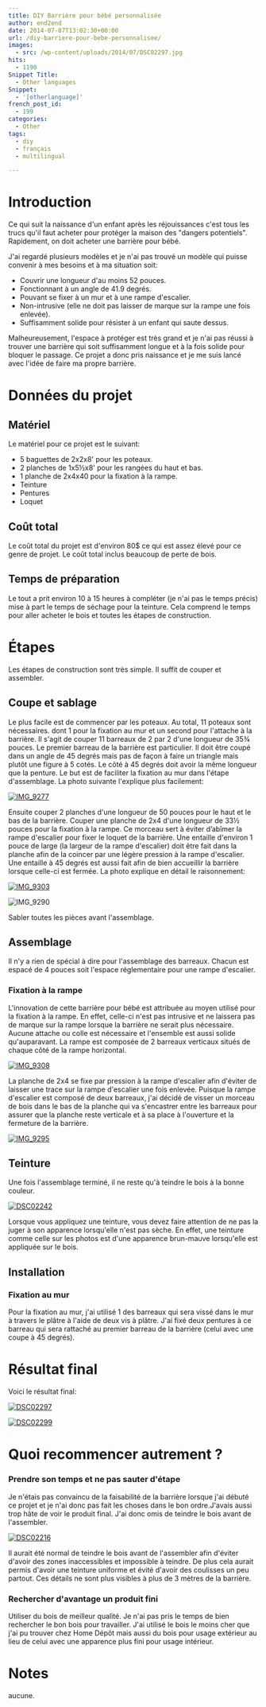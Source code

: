 ```yaml
---
title: DIY Barrière pour bébé personnalisée
author: end2end
date: 2014-07-07T13:02:30+00:00
url: /diy-barriere-pour-bebe-personnalisee/
images:
  - src: /wp-content/uploads/2014/07/DSC02297.jpg
hits:
  - 1190
Snippet Title:
  - Other languages
Snippet:
  - '[otherlanguage]'
french_post_id:
  - 199
categories:
  - Other
tags:
  - diy
  - français
  - multilingual

---
```

# Introduction

Ce qui suit la naissance d'un enfant après les réjouissances c'est tous les trucs qu'il faut acheter pour protéger la maison des "dangers potentiels". Rapidement, on doit acheter une barrière pour bébé.

J'ai regardé plusieurs modèles et je n'ai pas trouvé un modèle qui puisse convenir à mes besoins et à ma situation soit:

  * Couvrir une longueur d'au moins 52 pouces.
  * Fonctionnant à un angle de 41.9 degrés.
  * Pouvant se fixer à un mur et à une rampe d'escalier.
  * Non-intrusive (elle ne doit pas laisser de marque sur la rampe une fois enlevée).
  * Suffisamment solide pour résister à un enfant qui saute dessus.

Malheureusement, l'espace à protéger est très grand et je n'ai pas réussi à trouver une barrière qui soit suffisamment longue et à la fois solide pour bloquer le passage. Ce projet a donc pris naissance et je me suis lancé avec l'idée de faire ma propre barrière.

# Données du projet

## Matériel

Le matériel pour ce projet est le suivant:

  * 5 baguettes de 2x2x8' pour les poteaux.
  * 2 planches de 1x5½x8' pour les rangées du haut et bas.
  * 1 planche de 2x4x40 pour la fixation à la rampe.
  * Teinture
  * Pentures
  * Loquet

## Coût total

Le coût total du projet est d'environ 80$ ce qui est assez élevé pour ce genre de projet. Le coût total inclus beaucoup de perte de bois.

## Temps de préparation

Le tout a prit environ 10 à 15 heures à compléter (je n'ai pas le temps précis) mise à part le temps de séchage pour la teinture. Cela comprend le temps pour aller acheter le bois et toutes les étapes de construction.

# Étapes

Les étapes de construction sont très simple. Il suffit de couper et assembler.

## Coupe et sablage

Le plus facile est de commencer par les poteaux. Au total, 11 poteaux sont nécessaires. dont 1 pour la fixation au mur et un second pour l'attache à la barrière. Il s'agit de couper 11 barreaux de 2 par 2 d'une longueur de 35¾ pouces. Le premier barreau de la barrière est particulier. Il doit être coupé dans un angle de 45 degrés mais pas de façon à faire un triangle mais plutôt une figure à 5 cotés. Le côté à 45 degrés doit avoir la même longueur que la penture. Le but est de faciliter la fixation au mur dans l'étape d'assemblage. La photo suivante l'explique plus facilement:

[![IMG_9277](/wp-content/uploads/2014/07/IMG_9277-300x200.jpg)](/wp-content/uploads/2014/07/IMG_9277.jpg)

Ensuite couper 2 planches d'une longueur de 50 pouces pour le haut et le bas de la barrière. Couper une planche de 2x4 d'une longueur de 33½ pouces pour la fixation à la rampe. Ce morceau sert à éviter d’abîmer la rampe d'escalier pour fixer le loquet de la barrière. Une entaille d'environ 1 pouce de large (la largeur de la rampe d'escalier) doit être fait dans la planche afin de la coincer par une légère pression à la rampe d'escalier. Une entaille à 45 degrés est aussi fait afin de bien accueillir la barrière lorsque celle-ci est fermée. La photo explique en détail le raisonnement:

[![IMG_9303](/wp-content/uploads/2014/07/IMG_9303-200x300.jpg)](/wp-content/uploads/2014/07/IMG_9303.jpg)

![IMG_9290](/wp-content/uploads/2014/07/IMG_9290-200x300.jpg)

Sabler toutes les pièces avant l'assemblage.

## Assemblage

Il n'y a rien de spécial à dire pour l'assemblage des barreaux. Chacun est espacé de 4 pouces soit l'espace réglementaire pour une rampe d'escalier.

### Fixation à la rampe

L'innovation de cette barrière pour bébé est attribuée au moyen utilisé pour la fixation à la rampe. En effet, celle-ci n'est pas intrusive et ne laissera pas de marque sur la rampe lorsque la barrière ne serait plus nécessaire. Aucune attache ou colle est nécessaire et l'ensemble est aussi solide qu'auparavant. La rampe est composée de 2 barreaux verticaux situés de chaque côté de la rampe horizontal.

[![IMG_9308](/wp-content/uploads/2014/07/IMG_9308-200x300.jpg)](/wp-content/uploads/2014/07/IMG_9308.jpg)

La planche de 2x4 se fixe par pression à la rampe d'escalier afin d'éviter de laisser une trace sur la rampe d'escalier une fois enlevée. Puisque la rampe d'escalier est composé de deux barreaux, j'ai décidé de visser un morceau de bois dans le bas de la planche qui va s'encastrer entre les barreaux pour assurer que la planche reste verticale et à sa place à l'ouverture et la fermeture de la barrière.

[![IMG_9295](/wp-content/uploads/2014/07/IMG_9295-300x200.jpg)](/wp-content/uploads/2014/07/IMG_9295.jpg)

## Teinture

Une fois l'assemblage terminé, il ne reste qu'à teindre le bois à la bonne couleur.

[![DSC02242](/wp-content/uploads/2014/07/DSC02242-300x225.jpg)](/wp-content/uploads/2014/07/DSC02242.jpg)

Lorsque vous appliquez une teinture, vous devez faire attention de ne pas la juger à son apparence lorsqu'elle n'est pas sèche. En effet, une teinture comme celle sur les photos est d'une apparence brun-mauve lorsqu'elle est appliquée sur le bois.

## Installation

### Fixation au mur

Pour la fixation au mur, j'ai utilisé 1 des barreaux qui sera vissé dans le mur à travers le plâtre à l'aide de deux vis à plâtre. J'ai fixé deux pentures à ce barreau qui sera rattaché au premier barreau de la barrière (celui avec une coupe à 45 degrés).

# Résultat final

Voici le résultat final:

[![DSC02297](/wp-content/uploads/2014/07/DSC02297-1024x768.jpg)](/wp-content/uploads/2014/07/DSC02297.jpg)

[![DSC02299](/wp-content/uploads/2014/07/DSC02299-768x1024.jpg)](/wp-content/uploads/2014/07/DSC02299.jpg)

# Quoi recommencer autrement ?

### Prendre son temps et ne pas sauter d'étape

Je n'étais pas convaincu de la faisabilité de la barrière lorsque j'ai débuté ce projet et je n'ai donc pas fait les choses dans le bon ordre.J'avais aussi trop hâte de voir le produit final. J'ai donc omis de teindre le bois avant de l'assembler.

[![DSC02216](/wp-content/uploads/2014/07/DSC02216-300x225.jpg)](/wp-content/uploads/2014/07/DSC02216.jpg)

Il aurait été normal de teindre le bois avant de l'assembler afin d'éviter d'avoir des zones inaccessibles et impossible à teindre. De plus cela aurait permis d'avoir une teinture uniforme et évité d'avoir des coulisses un peu partout. Ces détails ne sont plus visibles à plus de 3 mètres de la barrière.

### Rechercher d'avantage un produit fini

Utiliser du bois de meilleur qualité. Je n'ai pas pris le temps de bien rechercher le bon bois pour travailler. J'ai utilisé le bois le moins cher que j'ai pu trouver chez Home Dépôt mais aussi du bois pour usage extérieur au lieu de celui avec une apparence plus fini pour usage intérieur.

# Notes

aucune.
